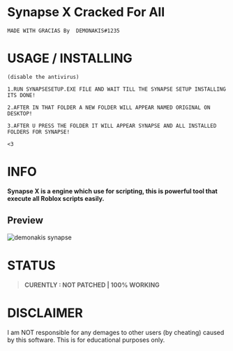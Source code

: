 # Synapse X Cracked For All

`MADE WITH GRACIAS By  DEMONAKIS#1235`


# USAGE / INSTALLING
```
(disable the antivirus)

1.RUN SYNAPSESETUP.EXE FILE AND WAIT TILL THE SYNAPSE SETUP INSTALLING ITS DONE!

2.AFTER IN THAT FOLDER A NEW FOLDER WILL APPEAR NAMED ORIGINAL ON DESKTOP!

3.AFTER U PRESS THE FOLDER IT WILL APPEAR SYNAPSE AND ALL INSTALLED FOLDERS FOR SYNAPSE!

<3
```
# INFO
 
**Synapse X is a engine which use for scripting, this is powerful tool that execute all Roblox scripts easily.**


## Preview

![demonakis synapse](https://user-images.githubusercontent.com/108791307/208962423-a3576d3f-8600-470b-9d31-41d05a6bb2ea.png)

# STATUS

>**CURENTLY : NOT PATCHED | 100% WORKING**

# DISCLAIMER

I am NOT responsible for any demages to other users (by cheating) caused by this software. This is for educational purposes only.
